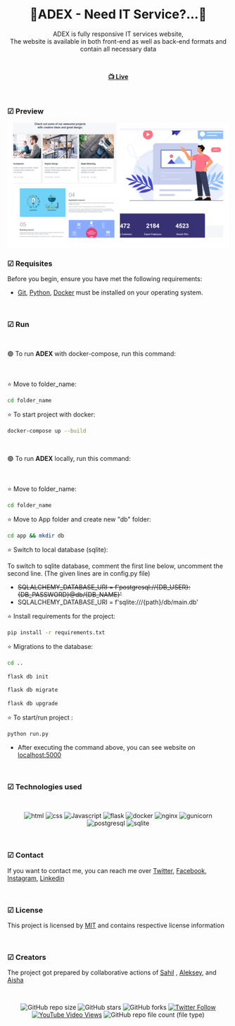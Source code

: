 <div align="center">

  <h1 align="center">💠ADEX - Need IT Service?...💠</h1>

  ADEX is fully responsive IT services website, <br /> The website is available in both front-end as well as back-end formats and contain all necessary data

<br>

  <a href="https://aysheulukhan.github.io/a_adex/"><strong> 📺 Live</strong></a> 

</div>

<br />

### ☑ Preview

![pettie](./readme-image/adex_preview.PNG "ADEX")

### ☑ Requisites

Before you begin, ensure you have met the following requirements:

* [Git](https://git-scm.com/downloads "Download Git"), [Python](https://www.python.org/downloads/), [Docker](https://www.docker.com/products/docker-desktop/) must be installed on your operating system.

<br>

### ☑ Run 

<br>

🟢 To run **ADEX** with docker-compose, run this command:

<br>

⭐ Move to folder_name:

```bash
cd folder_name
```
⭐ To start project with docker:

```bash
docker-compose up --build
```

<br>

🟢 To run **ADEX** locally, run this command:

<br>

⭐ Move to folder_name:

```bash
cd folder_name
```

⭐ Move to App folder and create new "db" folder:

```bash
cd app && mkdir db 
```

⭐ Switch to local database (sqlite):

To switch to sqlite database, comment the first line below, uncomment the second line. (The given lines are in config.py file)

* <strike> SQLALCHEMY_DATABASE_URI = f'postgresql://{DB_USER}:{DB_PASSWORD}@db/{DB_NAME}' </strike> 
*  SQLALCHEMY_DATABASE_URI = f'sqlite:///{path}/db/main.db'


⭐ Install requirements for the project:

```bash
pip install -r requirements.txt
```

⭐ Migrations to the database:

```bash
cd ..
```
```bash
flask db init
```
```bash
flask db migrate
```
```bash
flask db upgrade
```


⭐ To start/run project :

```bash
python run.py
```

* After executing the command above, you can see website on [localhost:5000](http://localhost:5000/)

<br>

### ☑ Technologies used

<br>

<div align="center">

![html](https://img.shields.io/badge/html-yellow?logo=html5)
![css](https://img.shields.io/badge/css-blue?logo=css3)
![Javascript](https://img.shields.io/badge/JavaScript-darkgreen?logo=javascript)
![flask](https://img.shields.io/badge/flask-blue?logo=flask)
![docker](https://img.shields.io/badge/docker-yellow?logo=docker)
![nginx](https://img.shields.io/badge/nginx-green?logo=nginx)
![gunicorn](https://img.shields.io/badge/gunicorn-%20pink?logo=gunicorn)
![postgresql](https://img.shields.io/badge/PostgreSQL-yellow?logo=postgresql)
![sqlite](https://img.shields.io/badge/SQLite3-blue?logo=sqlite)

</div>

<br>

### ☑ Contact

If you want to contact me, you can reach me over [Twitter](https://www.twitter.com/sahil_salahli), [Facebook](https://www.facebook.com/S.Salahli), [Instagram](https://instagram.com/salahli.sahil), [Linkedin](https://www.linkedin.com/in/salahlisahil)

<br>

### ☑ License

This project is licensed by [MIT](https://choosealicense.com/licenses/mit/) and contains respective license information


<br>

### ☑ Creators

The project got prepared by collaborative actions of [Sahil](https://github.com/salahlisahil) , [Aleksey](https://github.com/alexop89056), and [Aisha](https://github.com/AysheUlukhan)

<br>

<div align="center">
  
  ![GitHub repo size](https://img.shields.io/github/repo-size/salahlisahil/IT_ADEX)
  ![GitHub stars](https://img.shields.io/github/stars/salahlisahil/IT_ADEX?style=social)
  ![GitHub forks](https://img.shields.io/github/forks/salahlisahil/IT_ADEX?style=social)
[![Twitter Follow](https://img.shields.io/twitter/follow/salahlisahil_?style=social)](https://twitter.com/sahil_salahli)
  [![YouTube Video Views](https://img.shields.io/youtube/views/xwXGdpRuSiQ?style=social)](https://youtube.com)
  ![GitHub repo file count (file type)](https://img.shields.io/github/directory-file-count/salahlisahil/IT_ADEX)


</div>
